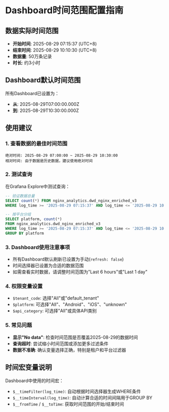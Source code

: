 # Dashboard时间范围配置指南

## 数据实际时间范围
- **开始时间**: 2025-08-29 07:15:37 (UTC+8)
- **结束时间**: 2025-08-29 10:10:30 (UTC+8)
- **数据量**: 50万条记录
- **时长**: 约3小时

## Dashboard默认时间范围
所有Dashboard已设置为：
- **从**: 2025-08-29T07:00:00.000Z
- **到**: 2025-08-29T10:30:00.000Z

## 使用建议

### 1. 查看数据的最佳时间范围
```
绝对时间: 2025-08-29 07:00:00 ~ 2025-08-29 10:30:00
相对时间: 由于数据是历史数据，建议使用绝对时间
```

### 2. 测试查询
在Grafana Explore中测试查询：
```sql
-- 验证数据总量
SELECT count(*) FROM nginx_analytics.dwd_nginx_enriched_v3
WHERE log_time >= '2025-08-29 07:15:37' AND log_time <= '2025-08-29 10:10:30'

-- 按平台分组
SELECT platform, count(*)
FROM nginx_analytics.dwd_nginx_enriched_v3
WHERE log_time >= '2025-08-29 07:15:37' AND log_time <= '2025-08-29 10:10:30'
GROUP BY platform
```

### 3. Dashboard使用注意事项
- 所有Dashboard默认刷新已设置为手动(`refresh: false`)
- 时间选择器已设置为合适的数据范围
- 如需查看实时数据，请调整时间范围为"Last 6 hours"或"Last 1 day"

### 4. 权限变量设置
- `$tenant_code`: 选择"All"或"default_tenant"
- `$platform`: 可选择"All"、"Android"、"iOS"、"unknown"
- `$api_category`: 可选择"All"或具体API类别

### 5. 常见问题
- **显示"No data"**: 检查时间范围是否覆盖2025-08-29的数据时间
- **查询超时**: 尝试缩小时间范围或添加更多过滤条件
- **数据不准确**: 确认变量选择正确，特别是租户和平台过滤器

## 时间宏变量说明
Dashboard中使用的时间宏：
- `$__timeFilter(log_time)`: 自动根据时间选择器生成WHERE条件
- `$__timeInterval(log_time)`: 自动计算合适的时间间隔用于GROUP BY
- `$__fromTime` / `$__toTime`: 获取时间范围的开始/结束时间
